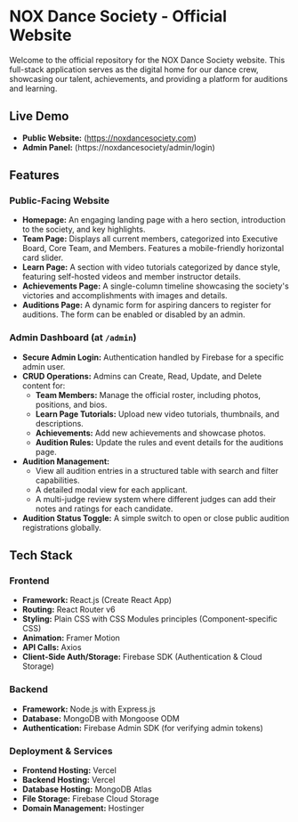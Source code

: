 # NOX Dance Society - Official Website


Welcome to the official repository for the NOX Dance Society website. This full-stack application serves as the digital home for our dance crew, showcasing our talent, achievements, and providing a platform for auditions and learning.


## Live Demo

- **Public Website:** (https://noxdancesociety.com) 
- **Admin Panel:** (https://noxdancesociety/admin/login) 

## Features

### Public-Facing Website
- **Homepage:** An engaging landing page with a hero section, introduction to the society, and key highlights.
- **Team Page:** Displays all current members, categorized into Executive Board, Core Team, and Members. Features a mobile-friendly horizontal card slider.
- **Learn Page:** A section with video tutorials categorized by dance style, featuring self-hosted videos and member instructor details.
- **Achievements Page:** A single-column timeline showcasing the society's victories and accomplishments with images and details.
- **Auditions Page:** A dynamic form for aspiring dancers to register for auditions. The form can be enabled or disabled by an admin.

### Admin Dashboard (at `/admin`)
- **Secure Admin Login:** Authentication handled by Firebase for a specific admin user.
- **CRUD Operations:** Admins can Create, Read, Update, and Delete content for:
  - **Team Members:** Manage the official roster, including photos, positions, and bios.
  - **Learn Page Tutorials:** Upload new video tutorials, thumbnails, and descriptions.
  - **Achievements:** Add new achievements and showcase photos.
  - **Audition Rules:** Update the rules and event details for the auditions page.
- **Audition Management:**
  - View all audition entries in a structured table with search and filter capabilities.
  - A detailed modal view for each applicant.
  - A multi-judge review system where different judges can add their notes and ratings for each candidate.
- **Audition Status Toggle:** A simple switch to open or close public audition registrations globally.

## Tech Stack

### Frontend
- **Framework:** React.js (Create React App)
- **Routing:** React Router v6
- **Styling:** Plain CSS with CSS Modules principles (Component-specific CSS)
- **Animation:** Framer Motion
- **API Calls:** Axios
- **Client-Side Auth/Storage:** Firebase SDK (Authentication & Cloud Storage)

### Backend
- **Framework:** Node.js with Express.js
- **Database:** MongoDB with Mongoose ODM
- **Authentication:** Firebase Admin SDK (for verifying admin tokens)

### Deployment & Services
- **Frontend Hosting:** Vercel
- **Backend Hosting:** Vercel
- **Database Hosting:** MongoDB Atlas
- **File Storage:** Firebase Cloud Storage
- **Domain Management:** Hostinger


